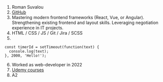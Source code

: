 1. Roman Suvalou
2. [GitHub](https://github.com/Rorodeathless1)
3. Mastering modern frontend frameworks (React, Vue, or Angular). Strengthening existing frontend and layout skills. Leveraging negotiation experience in IT projects.
4. HTML / CSS / JS / Git / Jira / SCSS 
5. 
```
const timerId = setTimeout(function(text) {
  console.log(text);
}, 2000, 'Hello!');
```
6. Worked as web-developer in 2022
7. [Udemy courses](https://www.udemy.com/course/javascript_full)
8. A2